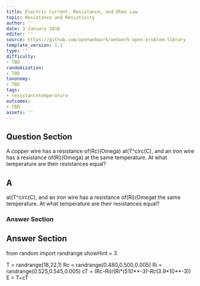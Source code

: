 ```yaml
---
title: Electric Current, Resistance, and Ohms Law
topic: Resistance and Resistivity
author: ''
date: 3 January 2018
editor: ''
source: https://github.com/openwebwork/webwork-open-problem-library
template_version: 1.1
type: ''
difficulty:
- TBD
randomization:
- TBD
taxonomy:
- TBD
tags:
- resistancetemperature
outcomes:
- TBD
assets: ''
---
```


## Question Section 

A copper wire has a resistance of(Rc)(Omega) at(T^circ(C), and an iron wire has a resistance of(Ri)(Omega) at the same temperature. At what temperature are their resistances equal?

## A
at(T^circ(C), and an iron wire has a resistance of(Ri)(Omegat the same temperature. At what temperature are their resistances equal?
### Answer Section


## Answer Section

from random import randrange
showHint = 3


T = randrange(18,22,1)
Rc = randrange(0.480,0.500,0.005)
Ri = randrange(0.525,0.545,0.005)
cT = (Rc-Ri)/(Ri*(5*10**-3)-Rc*(3.9*10**-3))
E = T+cT